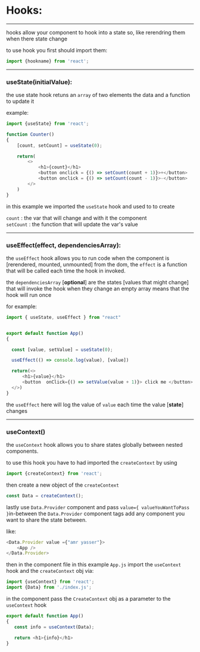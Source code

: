 # Hooks:

---

hooks allow your component to hook into a state so, like rerendring them when there state change 

to use hook you first should import them:

```javascript
import {hookname} from 'react';
```

---

### useState(initialValue):

the use state hook retuns an `array` of two elements the data and a function to update it

example:

```javascript
import {useState} from 'react';

function Counter()
{
    [count, setCount] = useState(0);

    return(
        <>
            <h1>{count}</h1>
            <button onclick = {() => setCount(count + 1)}>+</button>
            <button onclick = {() => setCount(count - 1)}>-</button>
        </>
    )
}
```

in this example we imported the `useState` hook and used to to create

`count` :  the var that will change and with it the component  
`setCount` :  the function that will update the var's value

---

### useEffect(effect, dependenciesArray):

the `useEffect` hook allows you to run code when the component is [rerendered, mounted, unmounted] from the dom, the `effect` is a function that will be called each time the hook in invoked.

the `dependenciesArray` [**optional**] are the states [values that 
might change] that will invoke the hook when they change
an empty array means that the hook will run once


for example:

```javascript
import { useState, useEffect } from "react"


export default function App()
{

  const [value, setValue] = useState(0);

  useEffect(() => console.log(value), [value])

  return(<>
      <h1>{value}</h1>
      <button  onClick={() => setValue(value + 1)}> click me </button>
  </>)
}
```

the `useEffect` here will log the value of `value` each time the value [**state**] changes

---

### useContext()

the `useContext` hook allows you to share states globally between nested components.

to use this hook you have to had imported the `createContext` by using

```javascript
import {createContext} from 'react';
```

then create a new object of the `createContext`

```javascript 
const Data = createContext();
```

lastly use `Data.Provider` component and pass `value={ valueYouWantToPass }`in-between the `Data.Provider` component tags add any component you want to share the state between.

like:

```javascript
<Data.Provider value ={"amr yasser"}>
    <App />
</Data.Provider>
```

then in the component file in this example `App.js` import the `useContext` hook and the `createContext` obj via:

```javascript
import {useContext} from 'react';
import {Data} from './index.js';
```
in the component pass the `CreateContext` obj as a parameter to the `useContext` hook 

```javascript
export default function App()
{
   const info = useContext(Data);

   return <h1>{info}</h1>
}
```
